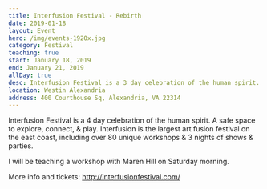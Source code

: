 ```yaml
---
title: Interfusion Festival - Rebirth
date: 2019-01-18
layout: Event
hero: /img/events-1920x.jpg
category: Festival
teaching: true
start: January 18, 2019
end: January 21, 2019
allDay: true
desc: Interfusion Festival is a 3 day celebration of the human spirit.
location: Westin Alexandria
address: 400 Courthouse Sq, Alexandria, VA 22314
---
```


Interfusion Festival is a 4 day celebration of the human spirit. A safe space to explore, connect, & play. Interfusion is the largest art fusion festival on the east coast, including over 80 unique workshops & 3 nights of shows & parties.

I will be teaching a workshop with Maren Hill on Saturday morning.

More info and tickets:
http://interfusionfestival.com/
